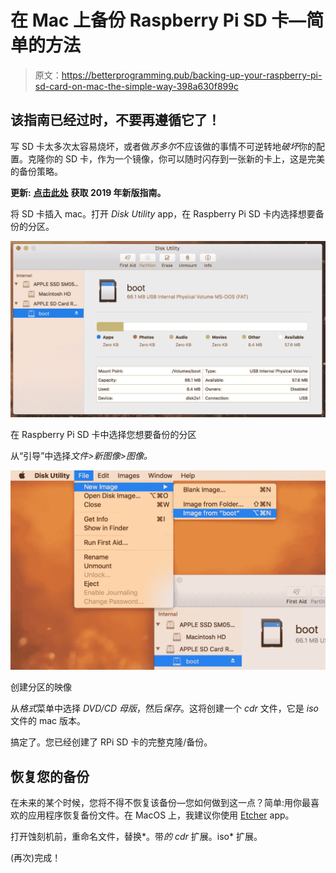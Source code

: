 # 在 Mac 上备份 Raspberry Pi SD 卡—简单的方法

> 原文：<https://betterprogramming.pub/backing-up-your-raspberry-pi-sd-card-on-mac-the-simple-way-398a630f899c>

## 该指南已经过时，不要再遵循它了！

写 SD 卡太多次太容易烧坏，或者做*苏多尔*不应该做的事情不可逆转地*破坏*你的配置。克隆你的 SD 卡，作为一个镜像，你可以随时闪存到一张新的卡上，这是完美的备份策略。

**更新:** [**点击此处**](https://medium.com/@ccarnino/backup-raspberry-pi-sd-card-on-macos-the-2019-simple-way-to-clone-1517af972ca5) **获取 2019 年新版指南。**

将 SD 卡插入 mac。打开 *Disk Utility* app，在 Raspberry Pi SD 卡内选择想要备份的分区。

![](img/eb61097ab981bb4e5a6e600989e29a05.png)

在 Raspberry Pi SD 卡中选择您想要备份的分区

从“引导”中选择*文件>新图像>图像。*

![](img/df1d708977a398cba0eee1206fc829c3.png)

创建分区的映像

从*格式*菜单中选择 *DVD/CD 母版*，然后*保存*。这将创建一个 *cdr* 文件，它是 *iso* 文件的 mac 版本。

搞定了。您已经创建了 RPi SD 卡的完整克隆/备份。

## 恢复您的备份

在未来的某个时候，您将不得不恢复该备份—您如何做到这一点？简单:用你最喜欢的应用程序恢复备份文件。在 MacOS 上，我建议你使用 [Etcher](http://etcher.io) app。

打开蚀刻机前，重命名文件，替换*。带*的 cdr* 扩展。iso* 扩展。

(再次)完成！